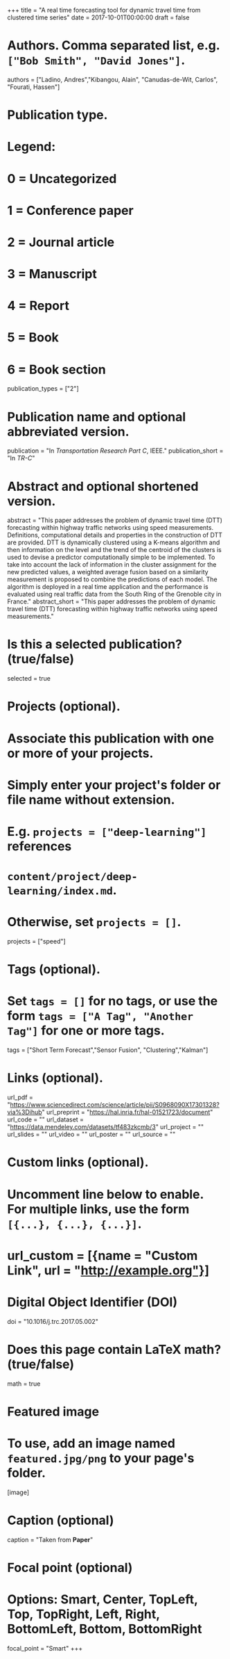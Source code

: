 +++
title = "A real time forecasting tool for dynamic travel time from clustered time series"
date = 2017-10-01T00:00:00
draft = false

# Authors. Comma separated list, e.g. `["Bob Smith", "David Jones"]`.
authors = ["Ladino, Andres","Kibangou, Alain", "Canudas-de-Wit, Carlos", "Fourati, Hassen"]

# Publication type.
# Legend:
# 0 = Uncategorized
# 1 = Conference paper
# 2 = Journal article
# 3 = Manuscript
# 4 = Report
# 5 = Book
# 6 = Book section
publication_types = ["2"]

# Publication name and optional abbreviated version.
publication = "In *Transportation Research Part C*, IEEE."
publication_short = "In *TR-C*"

# Abstract and optional shortened version.
abstract = "This paper addresses the problem of dynamic travel time (DTT) forecasting within highway traffic networks using speed measurements. Definitions, computational details and properties in the construction of DTT are provided. DTT is dynamically clustered using a K-means algorithm and then information on the level and the trend of the centroid of the clusters is used to devise a predictor computationally simple to be implemented. To take into account the lack of information in the cluster assignment for the new predicted values, a weighted average fusion based on a similarity measurement is proposed to combine the predictions of each model. The algorithm is deployed in a real time application and the performance is evaluated using real traffic data from the South Ring of the Grenoble city in France."
abstract_short = "This paper addresses the problem of dynamic travel time (DTT) forecasting within highway traffic networks using speed measurements."

# Is this a selected publication? (true/false)
selected = true

# Projects (optional).
#   Associate this publication with one or more of your projects.
#   Simply enter your project's folder or file name without extension.
#   E.g. `projects = ["deep-learning"]` references 
#   `content/project/deep-learning/index.md`.
#   Otherwise, set `projects = []`.
projects = ["speed"]

# Tags (optional).
#   Set `tags = []` for no tags, or use the form `tags = ["A Tag", "Another Tag"]` for one or more tags.
tags =  ["Short Term Forecast","Sensor Fusion", "Clustering","Kalman"]

# Links (optional).
url_pdf = "https://www.sciencedirect.com/science/article/pii/S0968090X17301328?via%3Dihub"
url_preprint = "https://hal.inria.fr/hal-01521723/document"
url_code = ""
url_dataset = "https://data.mendeley.com/datasets/tf483zkcmb/3"
url_project = ""
url_slides = ""
url_video = ""
url_poster = ""
url_source = ""

# Custom links (optional).
#   Uncomment line below to enable. For multiple links, use the form `[{...}, {...}, {...}]`.
# url_custom = [{name = "Custom Link", url = "http://example.org"}]

# Digital Object Identifier (DOI)
doi = "10.1016/j.trc.2017.05.002"

# Does this page contain LaTeX math? (true/false)
math = true

# Featured image
# To use, add an image named `featured.jpg/png` to your page's folder. 
[image]
  # Caption (optional)
  caption = "Taken from **Paper**"

  # Focal point (optional)
  # Options: Smart, Center, TopLeft, Top, TopRight, Left, Right, BottomLeft, Bottom, BottomRight
  focal_point = "Smart"
+++

